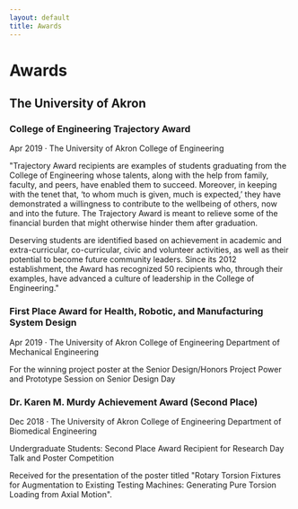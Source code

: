```yaml
---
layout: default
title: Awards
---
```


# Awards

## The University of Akron

### College of Engineering Trajectory Award

Apr 2019 &middot; The University of Akron College of Engineering

"Trajectory Award recipients are examples of students graduating from the College of Engineering whose talents, along with the help from family, faculty, and peers, have enabled them to succeed. Moreover, in keeping with the tenet that, ‘to whom much is given, much is expected,’ they have demonstrated a willingness to contribute to the wellbeing of others, now and into the future. The Trajectory Award is meant to relieve some of the financial burden that might otherwise hinder them after graduation.

Deserving students are identified based on achievement in academic and extra-curricular, co-curricular, civic and volunteer activities, as well as their potential to become future community leaders. Since its 2012 establishment, the Award has recognized 50 recipients who, through their examples, have advanced a culture of leadership in the College of Engineering."

### First Place Award for Health, Robotic, and Manufacturing System Design

Apr 2019 &middot; The University of Akron College of Engineering Department of Mechanical Engineering

For the winning project poster at the Senior Design/Honors Project Power and Prototype Session on Senior Design Day

### Dr. Karen M. Murdy Achievement Award (Second Place)

Dec 2018 &middot; The University of Akron College of Engineering Department of Biomedical Engineering

Undergraduate Students: Second Place Award Recipient for Research Day Talk and Poster Competition

Received for the presentation of the poster titled "Rotary Torsion Fixtures for Augmentation to Existing Testing Machines: Generating Pure Torsion Loading from Axial Motion".